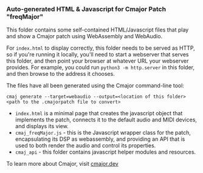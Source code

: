 ### Auto-generated HTML & Javascript for Cmajor Patch "freqMajor"

This folder contains some self-contained HTML/Javascript files that play and show a Cmajor
patch using WebAssembly and WebAudio.

For `index.html` to display correctly, this folder needs to be served as HTTP, so if you're
running it locally, you'll need to start a webserver that serves this folder, and then
point your browser at whatever URL your webserver provides. For example, you could run
`python3 -m http.server` in this folder, and then browse to the address it chooses.

The files have all been generated using the Cmajor command-line tool:
```
cmaj generate --target=webaudio --output=<location of this folder> <path to the .cmajorpatch file to convert>
```

- `index.html` is a minimal page that creates the javascript object that implements the patch,
   connects it to the default audio and MIDI devices, and displays its view.
- `cmaj_freqMajor.js` - this is the Javascript wrapper class for the patch, encapsulating its
   DSP as webassembly, and providing an API that is used to both render the audio and
   control its properties.
- `cmaj_api` - this folder contains javascript helper modules and resources.

To learn more about Cmajor, visit [cmajor.dev](cmajor.dev)
